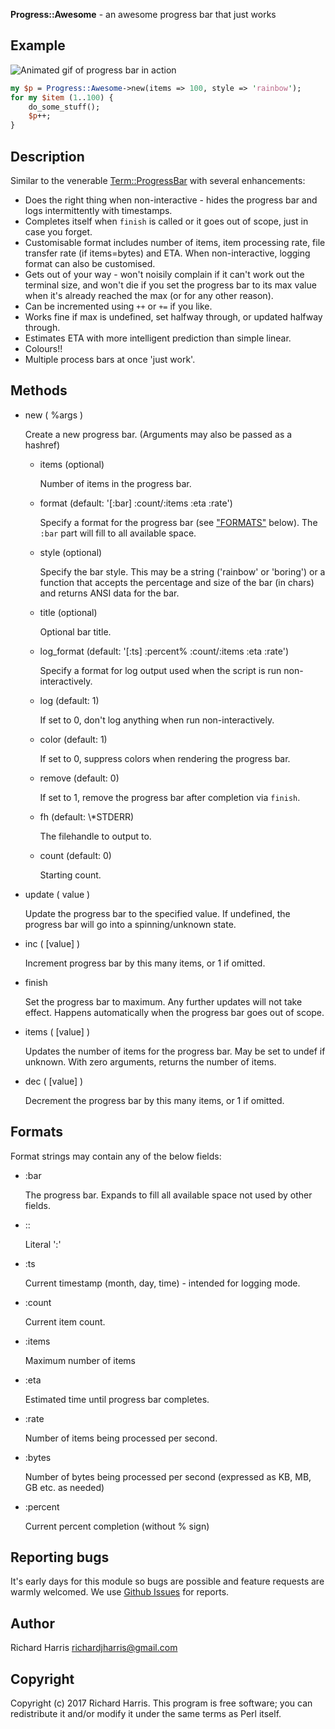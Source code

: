 **Progress::Awesome** - an awesome progress bar that just works

## Example

![Animated gif of progress bar in action](https://i.imgur.com/g2MeL7q.gif)

```perl
my $p = Progress::Awesome->new(items => 100, style => 'rainbow');
for my $item (1..100) {
    do_some_stuff();
    $p++;
}
```

## Description

Similar to the venerable [Term::ProgressBar](https://metacpan.org/pod/Term::ProgressBar) with several enhancements:

- Does the right thing when non-interactive - hides the progress bar and logs
intermittently with timestamps.
- Completes itself when `finish` is called or it goes out of scope, just in case
you forget.
- Customisable format includes number of items, item processing rate, file transfer
rate (if items=bytes) and ETA. When non-interactive, logging format can also be
customised.
- Gets out of your way - won't noisily complain if it can't work out the terminal
size, and won't die if you set the progress bar to its max value when it's already
reached the max (or for any other reason).
- Can be incremented using `++` or `+=` if you like.
- Works fine if max is undefined, set halfway through, or updated halfway through.
- Estimates ETA with more intelligent prediction than simple linear.
- Colours!!
- Multiple process bars at once 'just work'.

## Methods

- new ( %args )

    Create a new progress bar. (Arguments may also be passed as a hashref)

    - items (optional)

        Number of items in the progress bar.

    - format (default: '\[:bar\] :count/:items :eta :rate')

        Specify a format for the progress bar (see ["FORMATS"](#formats) below).
        The `:bar` part will fill to all available space.

    - style (optional)

        Specify the bar style. This may be a string ('rainbow' or 'boring') or a function
        that accepts the percentage and size of the bar (in chars) and returns ANSI data
        for the bar.

    - title (optional)

        Optional bar title.

    - log\_format (default: '\[:ts\] :percent% :count/:items :eta :rate')

        Specify a format for log output used when the script is run non-interactively.

    - log (default: 1)

        If set to 0, don't log anything when run non-interactively.

    - color (default: 1)

        If set to 0, suppress colors when rendering the progress bar.

    - remove (default: 0)

        If set to 1, remove the progress bar after completion via `finish`.

    - fh (default: \\\*STDERR)

        The filehandle to output to.

    - count (default: 0)

        Starting count.

- update ( value )

    Update the progress bar to the specified value. If undefined, the progress bar will go into
    a spinning/unknown state.

- inc ( \[value\] )

    Increment progress bar by this many items, or 1 if omitted.

- finish

    Set the progress bar to maximum. Any further updates will not take effect. Happens automatically
    when the progress bar goes out of scope.

- items ( \[value\] )

    Updates the number of items for the progress bar. May be set to undef if unknown. With zero
    arguments, returns the number of items.

- dec ( \[value\] )

    Decrement the progress bar by this many items, or 1 if omitted.

## Formats

Format strings may contain any of the below fields:

- :bar

    The progress bar. Expands to fill all available space not used by other fields.

- ::

    Literal ':'

- :ts

    Current timestamp (month, day, time) - intended for logging mode.

- :count

    Current item count.

- :items

    Maximum number of items

- :eta

    Estimated time until progress bar completes.

- :rate

    Number of items being processed per second.

- :bytes

    Number of bytes being processed per second (expressed as KB, MB, GB etc. as needed)

- :percent

    Current percent completion (without % sign)

## Reporting bugs

It's early days for this module so bugs are possible and feature requests are warmly
welcomed. We use [Github Issues](https://github.com/richardjharris/perl-Progress-Awesome/issues)
for reports.

## Author

Richard Harris richardjharris@gmail.com

## Copyright

Copyright (c) 2017 Richard Harris.  This program is free software; you can
redistribute it and/or modify it under the same terms as Perl itself.

